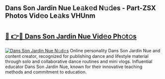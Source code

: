 ## Dans Son Jardin Nue Le𝚊k𝚎d N𝚞𝚍es - Part-ZSX Photos Vid𝚎o Le𝚊ks VHUnm

# <h2><a href="http://fb3voi.evod.top/?m=Dans+Son+Jardin+Nue">🔗 👉🔴 Dans Son Jardin Nue Vid𝚎o Ph𝚘t𝚘s</a></h2>

[![Dans Son Jardin Nue N𝚞d𝚎s](https://i.imgur.com/8V9OHl7.gif)](http://fb3voi.evod.top/?m=Dans+Son+Jardin+Nue)
Online personality Dans Son Jardin Nue and content creator, recognized for publishing dance and lifestyle material through solo and collaborative dance routines and mini vlogs. Influential educator Dans Son Jardin Nue, known for their innovative teaching methods and commitment to education. 
